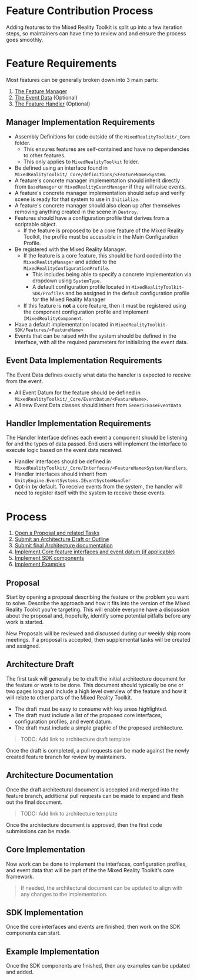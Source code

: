 # Feature Contribution Process

Adding features to the Mixed Reality Toolkit is split up into a few iteration steps, so maintainers can have time to review and and ensure the process goes smoothly.

# Feature Requirements

Most features can be generally broken down into 3 main parts:

1. [The Feature Manager](#manager-implementation-requirements)
2. [The Event Data](#event-data-implementation-requirements) (Optional)
3. [The Feature Handler](#handler-implementation-requirements) (Optional)

## Manager Implementation Requirements

* Assembly Definitions for code outside of the `MixedRealityToolkit/_Core` folder.
    * This ensures features are self-contained and have no dependencies to other features.
    * This only applies to `MixedRealityToolkit` folder.
* Be defined using an interface found in `MixedRealityToolkit/_Core/definitions/<FeatureName>System`.
* A feature's concrete manager implementation should inherit directly from `BaseManager` or `MixedRealityEventManager` if they will raise events.
* A feature's concrete manager implementation should setup and verify scene is ready for that system to use in `Initialize`.
* A feature's concrete manager should also clean up after themselves removing anything created in the scene in `Destroy`.
* Features should have a configuration profile that derives from a scriptable object.
    * If the feature is proposed to be a core feature of the Mixed Reality Toolkit, the profile must be accessible in the Main Configuration Profile.
* Be registered with the Mixed Reality Manager.
    * If the feature is a core feature, this should be hard coded into the `MixedRealityManager` and added to the `MixedRealityConfigurationProfile`.
        * This includes being able to specify a concrete implementation via dropdown using `SystemType`.
        * A default configuration profile located in `MixedRealityToolkit-SDK/Profiles` and be assigned in the default configuration profile for the Mixed Reality Manager
    * If this feature is **not** a core feature, then it must be registered using the component configuration profile and implement `IMixedRealityComponent`.
* Have a default implementation located in `MixedRealityToolkit-SDK/Features/<FeatureName>`
* Events that can be raised with the system should be defined in the interface, with all the required parameters for initializing the event data.

## Event Data Implementation Requirements
The Event Data defines exactly what data the handler is expected to receive from the event.

* All Event Datum for the feature should be defined in `MixedRealityToolkit/_Core/EventDatum/<FeatureName>`.
* All new Event Data classes should inherit from `GenericBaseEventData`

## Handler Implementation Requirements

The Handler Interface defines each event a component should be listening for and the types of data passed. End users will implement the interface to execute logic based on the event data received.

* Handler interfaces should be defined in `MixedRealityToolkit/_Core/Interfaces/<FeatureName>System/Handlers`.
* Handler interfaces should inherit from `UnityEngine.EventSystems.IEventSystemHandler`
* Opt-in by default. To receive events from the system, the handler will need to register itself with the system to receive those events.

# Process

1. [Open a Proposal and related Tasks](#proposal)
2. [Submit an Architecture Draft or Outline](#architecture-draft)
3. [Submit final Architecture documentation](#architecture-documentation)
4. [Implement Core feature interfaces and event datum (if applicable)](#core-implementation)
5. [Implement SDK components](#sdk-implementation)
6. [Implement Examples](#example-implementation)

## Proposal

 Start by opening a proposal describing the feature or the problem you want to solve. Describe the approach and how it fits into the version of the Mixed Reality Toolkit you're targeting. This will enable everyone have a discussion about the proposal and, hopefully, identify some potential pitfalls before any work is started.

 New Proposals will be reviewed and discussed during our weekly ship room meetings. If a proposal is accepted, then supplemental tasks will be created and assigned.

## Architecture Draft

The first task will generally be to draft the initial architecture document for the feature or work to be done. This document should typically be one or two pages long and include a high level overview of the feature and how it will relate to other parts of the Mixed Reality Toolkit.

* The draft must be easy to consume with key areas highlighted.
* The draft must include a list of the proposed core interfaces, configuration profiles, and event datum.
* The draft must include a simple graphic of the proposed architecture.

>TODO: Add link to architecture draft template

Once the draft is completed, a pull requests can be made against the newly created feature branch for review by maintainers.

## Architecture Documentation

Once the draft architectural document is accepted and merged into the feature branch, additional pull requests can be made to expand and flesh out the final document.

>TODO: Add link to architecture template

Once the architecture document is approved, then the first code submissions can be made.

## Core Implementation

Now work can be done to implement the interfaces, configuration profiles, and event data that will be part of the the Mixed Reality Toolkit's core framework.

>If needed, the architectural document can be updated to align with any changes to the implementation.

## SDK Implementation

Once the core interfaces and events are finished, then work on the SDK components can start.

## Example Implementation

Once the SDK components are finished, then any examples can be updated and added.
